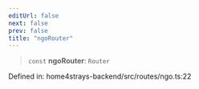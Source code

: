 ```yaml
---
editUrl: false
next: false
prev: false
title: "ngoRouter"
---
```


> `const` **ngoRouter**: `Router`

Defined in: home4strays-backend/src/routes/ngo.ts:22
